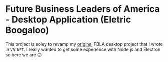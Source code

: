 # Future Business Leaders of America - Desktop Application (Eletric Boogaloo)

This project is soley to revamp my [original](https://github.com/25cent9/FBLA-Desktop-Application-Programming) FBLA desktop project that I wrote in `VB.NET`. I really wanted to get some experience with Node.js and Electron so here we are :upside_down_face: 
